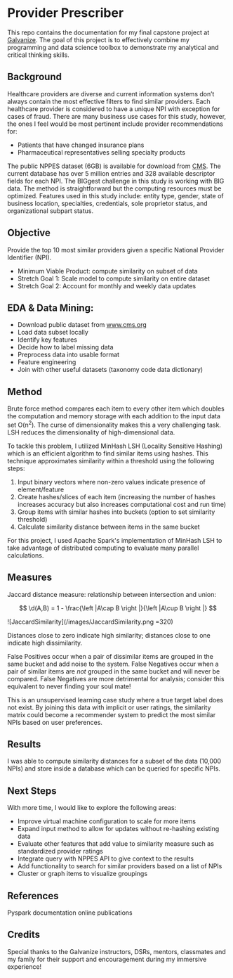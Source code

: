 # Provider Prescriber
This repo contains the documentation for my final capstone project at [Galvanize](https://www.galvanize.com/denver-platte/data-science#curriculum). The goal of this project is to effectively combine my programming and data science toolbox to demonstrate my analytical and critical thinking skills.

## Background
Healthcare providers are diverse and current information systems don’t always contain the most effective filters to find similar providers. Each healthcare provider is considered to have a unique NPI with exception for cases of fraud. There are many business use cases for this study, however, the ones I feel would be most pertinent include provider recommendations for:
* Patients that have changed insurance plans
* Pharmaceutical representatives selling specialty products

The public NPPES dataset (6GB) is available for download from [CMS](https://www.cms.gov/Regulations-and-Guidance/Administrative-Simplification/NationalProvIdentStand/DataDissemination.html). The current database has over 5 million entries and 328 available descriptor fields for each NPI. The BIGgest challenge in this study is working with BIG data. The method is straightforward but the computing resources must be optimized. Features used in this study include: entity type, gender, state of business location, specialties, credentials, sole proprietor status, and organizational subpart status.

## Objective
Provide the top 10 most similar providers given a specific National Provider Identifier (NPI). 
* Minimum Viable Product: compute similarity on subset of data
* Stretch Goal 1: Scale model to compute similarity on entire dataset
* Stretch Goal 2:  Account for monthly and weekly data updates

## EDA & Data Mining:  
* Download public dataset from www.cms.org
* Load data subset locally
* Identify key features
* Decide how to label missing data
* Preprocess data into usable format
* Feature engineering
* Join with other useful datasets (taxonomy code data dictionary)

<Insert process flow chart and explain steps>

## Method
Brute force method compares each item to every other item which doubles the computation and memory storage with each addition to the input data set O(n<sup>2</sup>). The curse of dimensionality makes this a very challenging task. LSH reduces the dimensionality of high-dimensional data. 

To tackle this problem, I utilized MinHash LSH (Locality Sensitive Hashing) which is an efficient algorithm to find similar items using hashes. This technique approximates similarity within a threshold using the following steps:
1. Input binary vectors where non-zero values indicate presence of element/feature
2. Create hashes/slices of each item (increasing the number of hashes increases accuracy but also increases computational cost and run time)
3. Group items with similar hashes into buckets (option to set similarity threshold)
4. Calculate similarity distance between items in the same bucket

For this project, I used Apache Spark's implementation of MinHash LSH to take advantage of distributed computing to evaluate many parallel calculations. 

## Measures
Jaccard distance measure: relationship between intersection and union: 

$$
\d(A,B) = 1 - \frac{\left |A\cap B  \right |}{\left |A\cup B  \right |}
$$

![JaccardSimilarity](/images/JaccardSimilarity.png =320)

Distances close to zero indicate high similarity; distances close to one indicate high dissimilarity.

False Positives occur when a pair of dissimilar items are grouped in the same bucket and add noise to the system. False Negatives occur when a pair of similar items are *not* grouped in the same bucket and will never be compared. False Negatives are more detrimental for analysis; consider this equivalent to never finding your soul mate!

This is an unsupervised learning case study where a true target label does not exist. By joining this data with implicit or user ratings, the similarity matrix could become a recommender system to predict the most similar NPIs based on user preferences.

## Results
I was able to compute similarity distances for a subset of the data (10,000 NPIs) and store inside a database which can be queried for specific NPIs.  

## Next Steps
With more time, I would like to explore the following areas:
* Improve virtual machine configuration to scale for more items
* Expand input method to allow for updates without re-hashing existing data
* Evaluate other features that add value to similarity measure such as standardized provider ratings
* Integrate query with NPPES API to give context to the results
* Add functionality to search for similar providers based on a list of NPIs
* Cluster or graph items to visualize groupings

## References
Pyspark documentation
online publications

## Credits
Special thanks to the Galvanize instructors, DSRs, mentors, classmates and my family for their support and encouragement during my immersive experience! 

